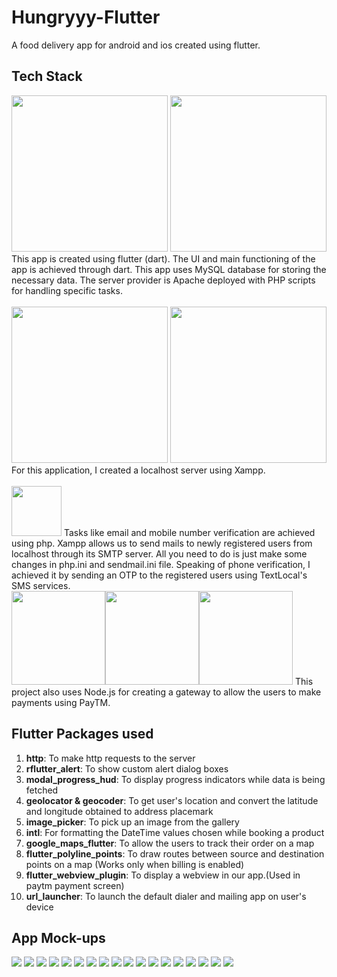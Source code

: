 # Hungryyy-Flutter

A food delivery app for android and ios created using flutter.

## Tech Stack

<img src="https://github.com/harshh3010/Hungryyy/blob/master/TechStack/flutter-logo.png" width="250px">
<img src="https://github.com/harshh3010/Hungryyy/blob/master/TechStack/dart-logo.png" width="250px">
This app is created using flutter (dart). The UI and main functioning of the app is achieved through dart. This app uses MySQL database for storing the necessary data. The server provider is Apache deployed with PHP scripts for handling specific tasks.
<br>
<br>
<img src="https://github.com/harshh3010/Hungryyy/blob/master/TechStack/mysql-logo.png" width="250px">
<img src="https://github.com/harshh3010/Hungryyy/blob/master/TechStack/php-logo.png" width="250px">
<br>
For this application, I created a localhost server using Xampp.
<br>
<br>
<img src="https://github.com/harshh3010/Hungryyy/blob/master/TechStack/xampp-logo.png" width="80px">
Tasks like email and mobile number verification are achieved using php. Xampp allows us to send mails to newly registered users from localhost through its SMTP server. All you need to do is just make some changes in php.ini and sendmail.ini file.
Speaking of phone verification, I achieved it by sending an OTP to the registered users using TextLocal's SMS services.
<br>
<img src="https://github.com/harshh3010/Hungryyy/blob/master/TechStack/textlocal-logo.png" width="150px"><img src="https://github.com/harshh3010/Hungryyy/blob/master/TechStack/nodejs-logo.png" width="150px"><img src="https://github.com/harshh3010/Hungryyy/blob/master/TechStack/paytm-logo.png" width="150px">
This project also uses Node.js for creating a gateway to allow the users to make payments using PayTM. 

## Flutter Packages used
1. **http**: To make http requests to the server
2. **rflutter_alert**: To show custom alert dialog boxes
3. **modal_progress_hud**: To display progress indicators while data is being fetched
4. **geolocator & geocoder**: To get user's location and convert the latitude and longitude obtained to address placemark
5. **image_picker**: To pick up an image from the gallery
6. **intl**: For formatting the DateTime values chosen while booking a product
7. **google_maps_flutter**: To allow the users to track their order on a map
8. **flutter_polyline_points**: To draw routes between source and destination points on a map (Works only when billing is enabled)
9. **flutter_webview_plugin**: To display a webview in our app.(Used in paytm payment screen)
10. **url_launcher**: To launch the default dialer and mailing app on user's device

## App Mock-ups
<img src="https://github.com/harshh3010/Hungryyy/blob/master/AppScreenshots/SplashScreen.png">
<img src="https://github.com/harshh3010/Hungryyy/blob/master/AppScreenshots/LoginScreen.png">
<img src="https://github.com/harshh3010/Hungryyy/blob/master/AppScreenshots/RegistrationScreen.png">
<img src="https://github.com/harshh3010/Hungryyy/blob/master/AppScreenshots/PhoneVerification.png">
<img src="https://github.com/harshh3010/Hungryyy/blob/master/AppScreenshots/NavigationScreen.png">
<img src="https://github.com/harshh3010/Hungryyy/blob/master/AppScreenshots/HomeScreen.png">
<img src="https://github.com/harshh3010/Hungryyy/blob/master/AppScreenshots/DishScreen.png">
<img src="https://github.com/harshh3010/Hungryyy/blob/master/AppScreenshots/FilterSheet.png">
<img src="https://github.com/harshh3010/Hungryyy/blob/master/AppScreenshots/FilteredDishes.png">
<img src="https://github.com/harshh3010/Hungryyy/blob/master/AppScreenshots/SearchFilter.png">
<img src="https://github.com/harshh3010/Hungryyy/blob/master/AppScreenshots/AllRestaurantsScreen.png">
<img src="https://github.com/harshh3010/Hungryyy/blob/master/AppScreenshots/RestaurantScreen.png">
<img src="https://github.com/harshh3010/Hungryyy/blob/master/AppScreenshots/CartScreen.png">
<img src="https://github.com/harshh3010/Hungryyy/blob/master/AppScreenshots/BillingScreen.png">
<img src="https://github.com/harshh3010/Hungryyy/blob/master/AppScreenshots/PayTMScreen.png">
<img src="https://github.com/harshh3010/Hungryyy/blob/master/AppScreenshots/OrdersScreen.png">
<img src="https://github.com/harshh3010/Hungryyy/blob/master/AppScreenshots/MapScreen.png">
<img src="https://github.com/harshh3010/Hungryyy/blob/master/AppScreenshots/AddressScreen.png">

